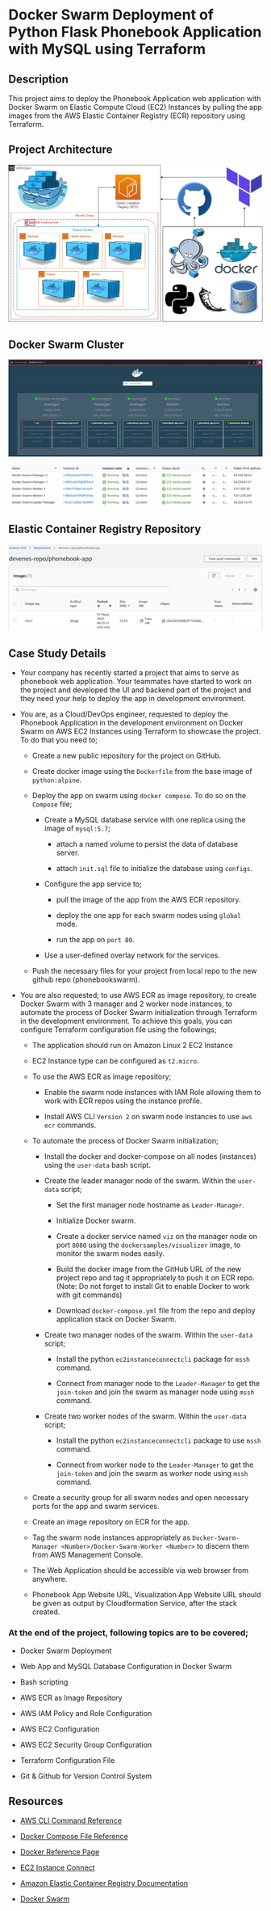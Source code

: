 # Docker Swarm Deployment of Python Flask Phonebook Application with MySQL using Terraform

## Description

This project aims to deploy the Phonebook Application web application with Docker Swarm on Elastic Compute Cloud (EC2) Instances by pulling the app images from the AWS Elastic Container Registry (ECR) repository using Terraform.

## Project Architecture

![Project](./readme/docker-swarm.jpg)

## Docker Swarm Cluster

![Project](./readme/swarm.png)

![Project](./readme/instances.png)

## Elastic Container Registry Repository

![Project](./readme/ecr.png)

## Case Study Details

- Your company has recently started a project that aims to serve as phonebook web application. Your teammates have started to work on the project and developed the UI and backend part of the project and they need your help to deploy the app in development environment.

- You are, as a Cloud/DevOps engineer, requested to deploy the Phonebook Application in the development environment on Docker Swarm on AWS EC2 Instances using Terraform to showcase the project. To do that you need to;

  - Create a new public repository for the project on GitHub.

  - Create docker image using the `Dockerfile` from the base image of `python:alpine`.

  - Deploy the app on swarm using `docker compose`. To do so on the `Compose` file;

    - Create a MySQL database service with one replica using the image of `mysql:5.7`;

      - attach a named volume to persist the data of database server.

      - attach `init.sql` file to initialize the database using `configs`.

    - Configure the app service to;

      - pull the image of the app from the AWS ECR repository.

      - deploy the one app for each swarm nodes using `global` mode.

      - run the app on `port 80`.

    - Use a user-defined overlay network for the services.

  - Push the necessary files for your project from local repo to the new github repo (phonebookswarm).

- You are also requested; to use AWS ECR as image repository, to create Docker Swarm with 3 manager and 2 worker node instances, to automate the process of Docker Swarm initialization through Terraform in the development environment. To achieve this goals, you can configure Terraform configuration file using the followings;

  - The application should run on Amazon Linux 2 EC2 Instance

  - EC2 Instance type can be configured as `t2.micro`.

  - To use the AWS ECR as image repository;

    - Enable the swarm node instances with IAM Role allowing them to work with ECR repos using the instance profile.

    - Install AWS CLI `Version 2` on swarm node instances to use `aws ecr` commands.

  - To automate the process of Docker Swarm initialization;

    - Install the docker and docker-compose on all nodes (instances) using the `user-data` bash script.

    - Create the leader manager node of the swarm. Within the `user-data` script;

      - Set the first manager node hostname as `Leader-Manager`.

      - Initialize Docker swarm.

      - Create a docker service named `viz` on the manager node on port `8080` using the `dockersamples/visualizer` image, to monitor the swarm nodes easily.

      - Build the docker image from the GitHub URL of the new project repo and tag it appropriately to push it on ECR repo. (Note: Do not forget to install Git to enable Docker to work with git commands)

      - Download `docker-compose.yml` file from the repo and deploy application stack on Docker Swarm.

    - Create two manager nodes of the swarm. Within the `user-data` script;

      - Install the python `ec2instanceconnectcli` package for `mssh` command.

      - Connect from manager node to the `Leader-Manager` to get the `join-token` and join the swarm as manager node using `mssh` command.

    - Create two worker nodes of the swarm. Within the `user-data` script;

      - Install the python `ec2instanceconnectcli` package to use `mssh` command.

      - Connect from worker node to the `Leader-Manager` to get the `join-token` and join the swarm as worker node using `mssh` command.

  - Create a security group for all swarm nodes and open necessary ports for the app and swarm services.

  - Create an image repository on ECR for the app.

  - Tag the swarm node instances appropriately as `Docker-Swarm-Manager <Number>/Docker-Swarm-Worker <Number>` to discern them from AWS Management Console.

  - The Web Application should be accessible via web browser from anywhere.

  - Phonebook App Website URL, Visualization App Website URL should be given as output by Cloudformation Service, after the stack created.

### At the end of the project, following topics are to be covered;

- Docker Swarm Deployment

- Web App and MySQL Database Configuration in Docker Swarm

- Bash scripting

- AWS ECR as Image Repository

- AWS IAM Policy and Role Configuration

- AWS EC2 Configuration

- AWS EC2 Security Group Configuration

- Terraform Configuration File

- Git & Github for Version Control System

## Resources

- [AWS CLI Command Reference](https://docs.aws.amazon.com/cli/latest/index.html)

- [Docker Compose File Reference](https://docs.docker.com/compose/compose-file/)

- [Docker Reference Page](https://docs.docker.com/reference/)

- [EC2 Instance Connect](https://docs.aws.amazon.com/AWSEC2/latest/UserGuide/Connect-using-EC2-Instance-Connect.html)

- [Amazon Elastic Container Registry Documentation](https://docs.aws.amazon.com/ecr/index.html)

- [Docker Swarm](https://docs.docker.com/engine/swarm)
